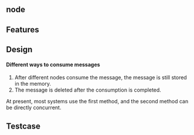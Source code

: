 ## node



## Features

## Design

#### Different ways to consume messages
1. After different nodes consume the message, the message is still stored in the memory. 
2. The message is deleted after the consumption is completed.

At present, most systems use the first method, and the second method can be directly concurrent.  

## Testcase